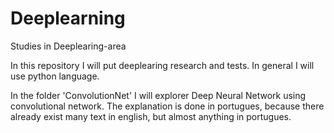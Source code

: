 # Deeplearning
Studies in Deeplearing-area

In this repository I will put deeplearing research and tests. In general I will use python language. 

In the folder 'ConvolutionNet' I will explorer Deep Neural Network using convolutional network. The explanation is done in portugues, because there already exist many text in english, but almost anything in portugues.
